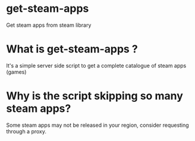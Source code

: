 # get-steam-apps
Get steam apps from steam library

# What is get-steam-apps ? 

It's a simple server side script to get a complete catalogue of steam apps (games)

# Why is the script skipping so many steam apps?
Some steam apps may not be released in your region, consider requesting through a proxy. 

